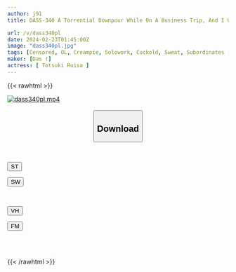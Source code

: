 ```yaml
---
author: j91
title: DASS-340 A Torrential Downpour While On A Business Trip, And I Unexpectedly Passed Out Drunk In Front Of My Boss, Whom I Hated... We Suddenly Shared A Room, And Even After Dawn, We Were Drenched In Saliva And Drenched In Sweat As We Continued To Devour Each Other In Creampie Intercourse. Ruisa Tozuki

url: /v/dass340pl
date: 2024-02-23T01:45:00Z
image: "dass340pl.jpg"
tags: [Censored, OL, Creampie, Solowork, Cuckold, Sweat, Subordinates - Colleagues	]
maker: [Das !]
actress: [ Totsuki Ruisa ]
---
```



{{< rawhtml >}}

<div class="video" data-videoid="ePpRWAzRagsmx4">
    <a href="javascript:;">
        <img src="/v/dass340pl/dass340pl.jpg" width="WIDTH" height="HEIGHT" alt="dass340pl.mp4" loading="lazy">
    </a>
</div>

<script type="text/javascript" src="https://j91.asia/asset/on-demand-st.js"></script>

<br>
  <link rel="stylesheet" href="https://j91.asia/asset/bs5.css">
  
  <center>
  <button class="btn btn-primary" type="button" data-bs-toggle="collapse" data-bs-target=".multi-collapse" aria-expanded="false" aria-controls="multiCollapseExample1 multiCollapseExample2"><h2>Download</h2></button></center>
</p>
<div class="row">
  <div class="col">
    <div class="collapse multi-collapse" id="multiCollapseExample1">
      <div class="card card-body">
	      	      <br>
<div class="buttons">  
<p><a href="https://streamtape.to/v/ePpRWAzRagsmx4" target="_blank"><button class="btn-hover color-3"><i class="fa fa-download"></i> ST</button></a></p>
<p><a href="https://cdnwish.com/199vn87xl7v5" target="_blank"><button class="btn-hover color-2"><i class="fa fa-download"></i> SW</button></a></p></div>
    </div>
  </div>
</div>
  <div class="col">
    <div class="collapse multi-collapse" id="multiCollapseExample2">
      <div class="card card-body">
	      <br>
<div class="buttons">
<p><a href="https://vidhidepro.com/f/r37e76xbn37i"><button class="btn-hover color-9"><i class="fa fa-download"></i> VH</button></a></p>
<p><a href="https://filemoon.sx/d/52ptwvbnfwue"><button class="btn-hover color-8"><i class="fa fa-download"></i> FM</button></a></p></div>
<br><br>
      </div>
    </div>
  </div>
</div>

{{< /rawhtml >}}